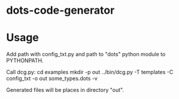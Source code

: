 # dots-code-generator

# Usage
Add path with config_txt.py and path to "dots" python module to PYTHONPATH.

Call dcg.py:
cd examples
mkdir -p out
../bin/dcg.py -T templates -C config_txt -o out some_types.dots -v

Generated files will be places in directory "out".
